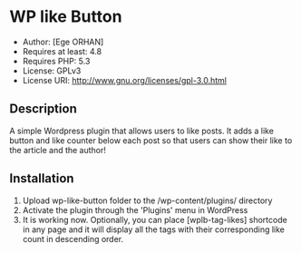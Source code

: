 # WP like Button
* Author: [Ege ORHAN]
* Requires at least: 4.8
* Requires PHP: 5.3
* License: GPLv3
* License URI: http://www.gnu.org/licenses/gpl-3.0.html

## Description

A simple Wordpress plugin that allows users to like posts. It adds a like button and like counter below each post so that users can show their like to the article and the author!

## Installation

1. Upload wp-like-button folder to the /wp-content/plugins/ directory
2. Activate the plugin through the 'Plugins' menu in WordPress
3. It is working now. Optionally, you can place [wplb-tag-likes] shortcode in any page and it will display all the tags with their corresponding like count in descending order.
